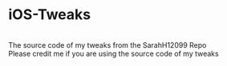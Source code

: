 # iOS-Tweaks
<br>
The source code of my tweaks from the SarahH12099 Repo
<br>
Please credit me if you are using the source code of my tweaks